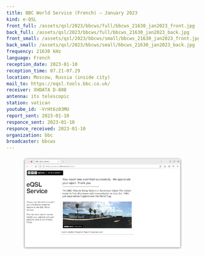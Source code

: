 ```yaml
---
title: BBC World Service (French) — January 2023
kind: e-QSL
front_full: /assets/qsl/2023/bbcws/full/bbcws_21630_jan2023_front.jpg
back_full: /assets/qsl/2023/bbcws/full/bbcws_21630_jan2023_back.jpg
front_small: /assets/qsl/2023/bbcws/small/bbcws_21630_jan2023_front.jpg
back_small: /assets/qsl/2023/bbcws/small/bbcws_21630_jan2023_back.jpg
frequency: 21630 kHz
language: French
reception_date: 2023-01-10
reception_time: 07.21-07.29
location: Moscow, Russia (inside city)
mail_to: https://eqsl.tools.bbc.co.uk/
receiver: XHDATA D-808
antenna: its telescopic
station: vatican
youtube_id: -VrHt6z03MU
report_sent: 2023-01-10
responce_sent: 2023-01-10
responce_received: 2023-01-10
organization: bbc
broadcaster: bbcws
---
```


<figure>
<a href="/assets/qsl/2023/bbcws/full/bbcws_21630_jan2023_submit.png">
<img src="/assets/qsl/2023/bbcws/small/bbcws_21630_jan2023_submit.png"/>
</a>
</figure>
